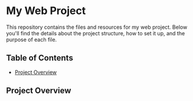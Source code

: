 # My Web Project

This repository contains the files and resources for my web project. Below you'll find the details about the project structure, how to set it up, and the purpose of each file.

## Table of Contents

- [Project Overview](#project-overview)

## Project Overview

<!-- ![Uploading ./img/overview.png…]() -->